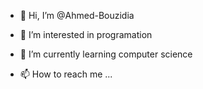 - 👋 Hi, I’m @Ahmed-Bouzidia
- 👀 I’m interested in programation 
- 🌱 I’m currently learning  computer science 

- 📫 How to reach me ...

<!---
Ahmed-Bouzidia/Ahmed-Bouzidia is a ✨ special ✨ repository because its `README.md` 
--->
